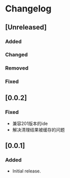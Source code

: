 # Changelog

## [Unreleased]
### Added

### Changed

### Removed

### Fixed

## [0.0.2]
### Fixed
- 兼容201版本的ide
- 解决清理结果被缓存的问题

## [0.0.1]
### Added
- Initial release.